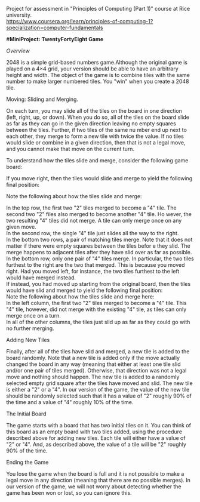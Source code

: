 Project for assessment in "Principles of Computing (Part 1)" course at Rice university.  
https://www.coursera.org/learn/principles-of-computing-1?specialization=computer-fundamentals  

#**MiniProject: TwentyFortyEight Game**  

*Overview*  

2048 is a simple grid-based numbers game.Although the original game is played on a 4×4 grid, your version should be able to have an arbitrary height and width. The object of the game is to combine tiles with the same number to make larger numbered tiles. You
 "win" when you create a 2048 tile.  

Moving: Sliding and Merging.  

On each turn, you may slide all of the tiles on the board in one direction (left, right, up, or down). When you do so, all of the tiles on the board slide as far as they can go in the given direction leaving no empty squares between the tiles. Further, if two tiles of the same nu
mber end up next to each other, they merge to form a new tile with twice the value. If no tiles would slide or combine in a given direction,
 then that is not a legal move, and you cannot make that move on the current turn.  

To understand how the tiles slide and merge, consider the following game board:

If you move right, then the tiles would slide and merge to yield the following final position:  


Note the following about how the tiles slide and merge:

In the top row, the first two "2" tiles merged to become a "4" tile. The second two "2" files also merged to become another "4" tile. Ho
wever, the two resulting "4" tiles did not merge. A tile can only merge once on any given move.  
In the second row, the single "4" tile just slides all the way to the right.  
In the bottom two rows, a pair of matching tiles merge. Note that it does not matter if there were empty squares between the tiles befor
e they slid. The merge happens to adjacent tiles after they have slid over as far as possible.  
In the bottom row, only one pair of "4" tiles merge. In particular, the two tiles furthest to the right are the two that merged. This is because you moved right. Had you moved left, for instance, the two tiles furthest to the left would have merged instead.  
If instead, you had moved up starting from the original board, then the tiles would have slid and merged to yield the following final position:  
Note the following about how the tiles slide and merge here:  
In the left column, the first two "2" tiles merged to become a "4" tile. This "4" tile, however, did not merge with the existing "4" tile, as tiles can only merge once on a turn.  
In all of the other columns, the tiles just slid up as far as they could go with no further merging.  

Adding New Tiles  


Finally, after all of the tiles have slid and merged, a new tile is added to the board randomly. Note that a new tile is added only if the move actually changed the board in any way (meaning that either at least one tile slid and/or one pair of tiles merged). Otherwise, that direction was not a legal move and nothing should happen. 
The new tile is added to a randomly selected empty grid square after the tiles have moved and slid. The new tile is either a "2" or a "4". In our version of the game, the value of the new tile should be randomly selected such that it has a value of "2" roughly 90% of the time and a value of "4" roughly 10% of the time.  

The Initial Board  

The game starts with a board that has two initial tiles on it. You can think of this board as an empty board with two tiles added, using the procedure described above for adding new tiles. Each tile will either have a value of "2" or "4". And, as described above, the value of a tile will be "2" roughly 90% of the time. 
 
Ending the Game  

You lose the game when the board is full and it is not possible to make a legal move in any direction (meaning that there are no possible merges). In our version of the game, we will not worry about detecting whether the game has been won or lost, so you can ignore this.



